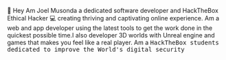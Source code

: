 👋  Hey Am Joel Musonda a dedicated software developer and HackTheBox Ethical Hacker 💻 creating thriving and captivating online experience. Am a web and app developer using the latest tools to get the work done in the quickest possible time.I also developer 3D worlds with Unreal engine and games that makes you feel like a real player. Am a <kbd>HackTheBox</kdb> students dedicated to improve the World's digital security 
